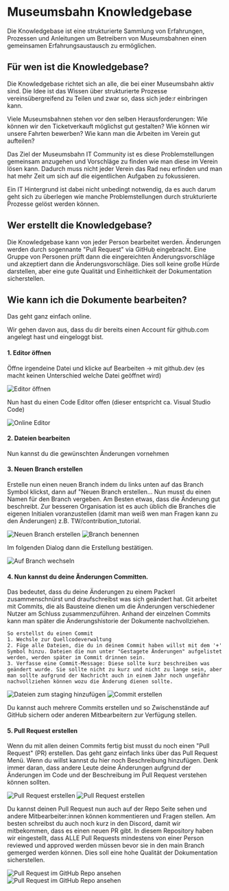 # Museumsbahn Knowledgebase

Die Knowledgebase ist eine strukturierte Sammlung von Erfahrungen, Prozessen und Anleitungen um Betreibern von Museumsbahnen einen gemeinsamen Erfahrungsaustausch zu ermöglichen.

## Für wen ist die Knowledgebase?

Die Knowledgebase richtet sich an alle, die bei einer Museumsbahn aktiv sind. Die Idee ist das Wissen über strukturierte Prozesse vereinsübergreifend zu Teilen und zwar so, dass sich jede:r einbringen kann.

Viele Museumsbahnen stehen vor den selben Herausforderungen: Wie können wir den Ticketverkauft möglichst gut gestalten? Wie können wir unsere Fahrten bewerben? Wie kann man die Arbeiten im Verein gut aufteilen?

Das Ziel der Museumsbahn IT Community ist es diese Problemstellungen gemeinsam anzugehen und Vorschläge zu finden wie man diese im Verein lösen kann. Dadurch muss nicht jeder Verein das Rad neu erfinden und man hat mehr Zeit um sich auf die eigentlichen Aufgaben zu fokussieren. 

Ein IT Hintergrund ist dabei nicht unbedingt notwendig, da es auch darum geht sich zu überlegen wie manche Problemstellungen durch strukturierte Prozesse gelöst werden können.

## Wer erstellt die Knowledgebase?

Die Knowledgebase kann von jeder Person bearbeitet werden. Änderungen werden durch sogennante "Pull Request" via GitHub eingebracht. Eine Gruppe von Personen prüft dann die eingereichten Änderungsvorschläge und akzeptiert dann die Änderungsvorschläge. Dies soll keine große Hürde darstellen, aber eine gute Qualität und Einheitlichkeit der Dokumentation sicherstellen. 

## Wie kann ich die Dokumente bearbeiten?

Das geht ganz einfach online.

Wir gehen davon aus, dass du dir bereits einen Account für github.com angelegt hast und eingeloggt bist.

#### 1. Editor öffnen

Öffne irgendeine Datei und klicke auf Bearbeiten -> mit github.dev (es macht keinen Unterschied welche Datei geöffnet wird)

![Editor öffnen](./img/git_tutorial/01_open_github_editor.png)

Nun hast du einen Code Editor offen (dieser entspricht ca. Visual Studio Code)

![Online Editor](./img/git_tutorial/02_github_editor.png)

#### 2. Dateien bearbeiten

Nun kannst du die gewünschten Änderungen vornehmen


#### 3. Neuen Branch erstellen
Erstelle nun einen neuen Branch indem du links unten auf das Branch Symbol klickst, dann auf "Neuen Branch erstellen...
Nun musst du einen Namen für den Branch vergeben. Am Besten etwas, dass die Änderung gut beschreibt. Zur besseren Organisation ist es auch üblich die Branches die eigenen Initialen voranzustellen (damit man weiß wen man Fragen kann zu den Änderungen) z.B. TW/contribution_tutorial.

![Neuen Branch erstellen](./img/git_tutorial/03_new_branch.png)
![Branch benennen](./img/git_tutorial/04_branch_name.png)

Im folgenden Dialog dann die Erstellung bestätigen.

![Auf Branch wechseln](./img/git_tutorial/05_change_to_branch.png)

#### 4. Nun kannst du deine Änderungen Committen.

Das bedeutet, dass du deine Änderungen zu einem Packerl zusammenschnürst und draufschreibst was sich geändert hat. Git arbeitet mit Commits, die als Bausteine dienen um die Änderungen verschiedener Nutzer am Schluss zusammenzuführen. Anhand der einzelnen Commits kann man später die Änderungshistorie der Dokumente nachvollziehen.

    So erstellst du einen Commit
    1. Wechsle zur Quellcodeverwaltung
    2. Füge alle Dateien, die du in deinem Commit haben willst mit dem '+' Symbol hinzu. Dateien die nun unter "Gestagete Änderungen" aufgelistet werden, werden später im Commit drinnen sein.
    3. Verfasse eine Commit-Message: Diese sollte kurz beschreiben was geändert wurde. Sie sollte nicht zu kurz und nicht zu lange sein, aber man sollte aufgrund der Nachricht auch in einem Jahr noch ungefähr nachvollziehen können wozu die Änderung dienen sollte.

![Dateien zum staging hinzufügen](./img/git_tutorial/06_staging.png)
![Commit erstellen](./img/git_tutorial/07_commit.png)
    
Du kannst auch mehrere Commits erstellen und so Zwischenstände auf GitHub sichern oder anderen Mitbearbeitern zur Verfügung stellen.

#### 5. Pull Request erstellen

Wenn du mit allen deinen Commits fertig bist musst du noch einen "Pull Request" (PR) erstellen. Das geht ganz einfach links über das Pull Request Menü. Wenn du willst kannst du hier noch Beschreibung hinzufügen. Denk immer daran, dass andere Leute deine Änderungen aufgrund der Änderungen im Code und der Beschreibung im Pull Request verstehen können sollten.


![Pull Request erstellen](./img/git_tutorial/08_pull_request.png)
![Pull Request erstellen](./img/git_tutorial/09_pull_request_2.png)

Du kannst deinen Pull Request nun auch auf der Repo Seite sehen und andere Mitbearbeiter:innen können kommentieren und Fragen stellen.
Am besten schreibst du auch noch kurz in den Discord, damit wir mitbekommen, dass es einen neuen PR gibt. In diesem Repository haben wir eingestellt, dass ALLE Pull Requests mindestens von einer Person reviewed und approved werden müssen bevor sie in den main Branch gemerged werden können. Dies soll eine hohe Qualität der Dokumentation sicherstellen.

![Pull Request im GitHub Repo ansehen](./img/git_tutorial/10_pull_request_3.png)
![Pull Request im GitHub Repo ansehen](./img/git_tutorial/11_pull_request_4.png)
